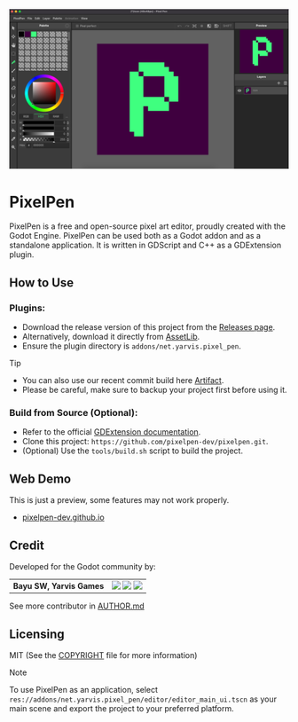 <img src="https://raw.githubusercontent.com/pixelpen-dev/pixelpen/main/screenshot.png">

# PixelPen

PixelPen is a free and open-source pixel art editor, proudly created with the Godot Engine. PixelPen can be used both as a Godot addon and as a standalone application. It is written in GDScript and C++ as a GDExtension plugin.

## How to Use

### Plugins:
- Download the release version of this project from the [Releases page](https://github.com/pixelpen-dev/pixelpen/releases).
- Alternatively, download it directly from [AssetLib](https://godotengine.org/asset-library/asset/3023).
- Ensure the plugin directory is `addons/net.yarvis.pixel_pen`.

> [!TIP]
> - You can also use our recent commit build here [Artifact](https://github.com/pixelpen-dev/pixelpen/actions).
> - Please be careful, make sure to backup your project first before using it.

### Build from Source (Optional):
- Refer to the official [GDExtension documentation](https://docs.godotengine.org/en/stable/tutorials/scripting/gdextension/gdextension_cpp_example.html).
- Clone this project: `https://github.com/pixelpen-dev/pixelpen.git`.
- (Optional) Use the `tools/build.sh` script to build the project.

## Web Demo

This is just a preview, some features may not work properly.

- [pixelpen-dev.github.io](https://pixelpen-dev.github.io/)

## Credit
Developed for the Godot community by:

|||
|--|--|
| **Bayu SW, Yarvis Games** | [<img src="https://github.com/dmhendricks/signature-social-icons/blob/master/icons/round-flat-filled/35px/twitter.png?raw=true" width="24"/>](https://x.com/yarvisdev) [<img src="https://github.com/dmhendricks/signature-social-icons/blob/master/icons/round-flat-filled/35px/github.png?raw=true" width="24"/>](https://github.com/bayu-sw) [<img src="https://github.com/dmhendricks/signature-social-icons/blob/master/icons/round-flat-filled/35px/www.png?raw=true" width="24"/>](https://yarvis.net/) |

See more contributor in [AUTHOR.md](https://github.com/pixelpen-dev/pixelpen/blob/main/AUTHOR.md)


## Licensing

MIT (See the [COPYRIGHT](https://github.com/pixelpen-dev/pixelpen/blob/main/COPYRIGHT.txt) file for more information)


> [!NOTE]
>To use PixelPen as an application, select `res://addons/net.yarvis.pixel_pen/editor/editor_main_ui.tscn` as your main scene and export the project to your preferred platform.
